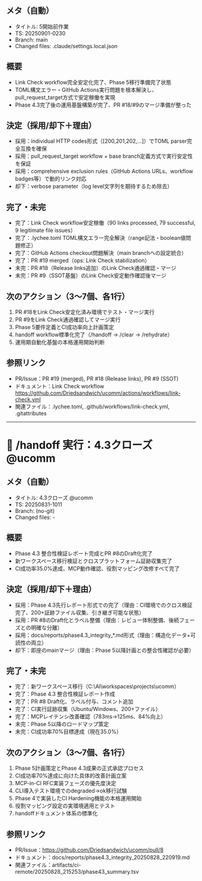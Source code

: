 ## メタ（自動）
- タイトル: 5開始前作業
- TS: 20250901-0230
- Branch: main
- Changed files: .claude/settings.local.json

## 概要
- Link Check workflow完全安定化完了、Phase 5移行準備完了状態
- TOML構文エラー・GitHub Actions実行問題を根本解決し、pull_request_target方式で安定稼働を実現
- Phase 4.3完了後の運用基盤構築が完了、PR #18/#9のマージ準備が整った

## 決定（採用/却下＋理由）
- 採用：individual HTTP codes形式（[200,201,202,...]）でTOML parser完全互換を確保
- 採用：pull_request_target workflow + base branch定義方式で実行安定性を保証
- 採用：comprehensive exclusion rules（GitHub Actions URLs、workflow badges等）で動的リンク対応
- 却下：verbose parameter（log level文字列を期待するため除去）

## 完了・未完
- 完了：Link Check workflow安定稼働（90 links processed, 79 successful, 9 legitimate file issues）
- 完了：.lychee.toml TOML構文エラー完全解決（range記法・boolean値問題修正）
- 完了：GitHub Actions checkout問題解決（main branchへの設定統合）
- 完了：PR #19 merged（ops: Link Check stabilization）
- 未完：PR #18（Release links追加）のLink Check通過確認・マージ
- 未完：PR #9（SSOT基盤）のLink Check安定動作確認後マージ

## 次のアクション（3〜7個、各1行）
1. PR #18をLink Check安定化済み環境でテスト・マージ実行
2. PR #9をLink Check通過確認してマージ実行
3. Phase 5要件定義とCI成功率向上計画策定
4. handoff workflow標準化完了（/handoff → /clear → /rehydrate）
5. 運用期自動化基盤の本格運用開始判断

## 参照リンク
- PR/Issue：PR #19 (merged), PR #18 (Release links), PR #9 (SSOT)
- ドキュメント：Link Check workflow https://github.com/Driedsandwich/ucomm/actions/workflows/link-check.yml
- 関連ファイル：.lychee.toml, .github/workflows/link-check.yml, .gitattributes

---

# 📝 /handoff 実行：4.3クローズ @ucomm

## メタ（自動）
- タイトル: 4.3クローズ @ucomm
- TS: 20250831-1011
- Branch: (no-git)
- Changed files: -

## 概要
- Phase 4.3 整合性検証レポート完成とPR #8のDraft化完了
- 新ワークスペース移行検証とクロスプラットフォーム証跡収集完了
- CI成功率35.0%達成、MCP動作確認、役割マッピング改修すべて完了

## 決定（採用/却下＋理由）
- 採用：Phase 4.3先行レポート形式での完了（理由：CI環境でのクロス検証完了、200+証跡ファイル収集、引き継ぎ可能な状態）
- 採用：PR #8のDraft化とラベル整備（理由：レビュー体制整備、後続フェーズとの明確な分離）
- 採用：docs/reports/phase4.3_integrity_*.md形式（理由：構造化データ+可読性の両立）
- 却下：即座のmainマージ（理由：Phase 5以降計画との整合性確認が必要）

## 完了・未完
- 完了：新ワークスペース移行（C:\AI\workspaces\projects\ucomm）
- 完了：Phase 4.3 整合性検証レポート作成
- 完了：PR #8 Draft化、ラベル付与、コメント追加
- 完了：CI実行証跡収集（Ubuntu/Windows、200+ファイル）
- 完了：MCPレイテンシ改善確認（783ms→125ms、84%向上）
- 未完：Phase 5以降のロードマップ策定
- 未完：CI成功率70%目標達成（現在35.0%）

## 次のアクション（3〜7個、各1行）
1. Phase 5計画策定とPhase 4.3成果の正式承認プロセス
2. CI成功率70%達成に向けた具体的改善計画立案
3. MCP-in-CI RFC実装フェーズの優先度決定
4. CLI導入テスト環境でのdegraded→ok移行試験
5. Phase 4で実装したCI Hardening機能の本格運用開始
6. 役割マッピング設定の実環境適用とテスト
7. handoffドキュメント体系の標準化

## 参照リンク
- PR/Issue：https://github.com/Driedsandwich/ucomm/pull/8
- ドキュメント：docs/reports/phase4.3_integrity_20250828_220919.md
- 関連ファイル：artifacts/ci-remote/20250828_215253/phase43_summary.tsv
